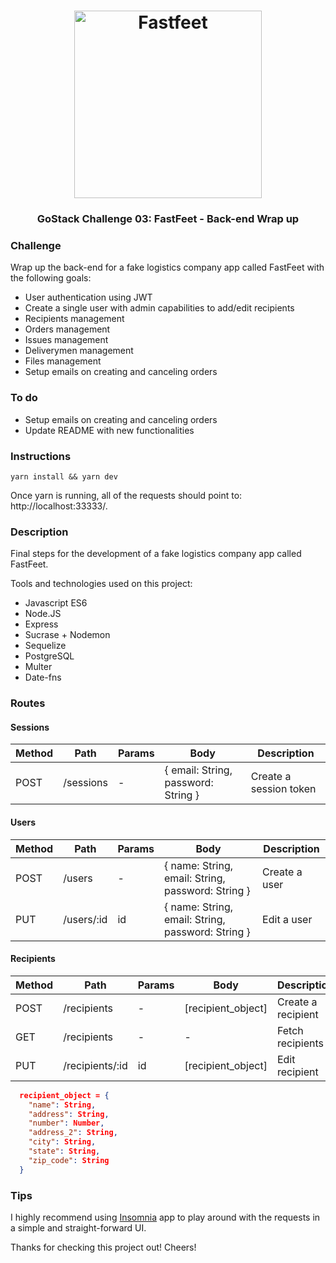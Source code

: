 <h1 align="center">
  <img alt="Fastfeet" title="Fastfeet" src="https://github.com/Rocketseat/bootcamp-gostack-desafio-02/raw/master/.github/logo.png" width="300px" />
</h1>

<h3 align="center">
  GoStack Challenge 03: FastFeet - Back-end Wrap up
</h3>

### Challenge

Wrap up the back-end for a fake logistics company app called FastFeet with the following goals:

- User authentication using JWT
- Create a single user with admin capabilities to add/edit recipients
- Recipients management
- Orders management
- Issues management
- Deliverymen management
- Files management
- Setup emails on creating and canceling orders

### To do ###
- Setup emails on creating and canceling orders
- Update README with new functionalities

### Instructions ###
```
yarn install && yarn dev
```
Once yarn is running, all of the requests should point to: http://localhost:33333/.

### Description ###
Final steps for the development of a fake logistics company app called FastFeet.

Tools and technologies used on this project:

- Javascript ES6
- Node.JS
- Express
- Sucrase + Nodemon
- Sequelize
- PostgreSQL
- Multer
- Date-fns

### Routes ###
#### Sessions ####
| Method | Path | Params | Body | Description |
| ------ | ------ | ------ | ------ | ------ |
| POST | /sessions | - | { email: String, password: String } | Create a session token |

#### Users ####
| Method | Path | Params | Body | Description |
| ------ | ------ | ------ | ------ | ------ |
| POST | /users | - | { name: String, email: String, password: String } | Create a user |
| PUT | /users/:id | id | { name: String, email: String, password: String } | Edit a user |

#### Recipients ####
| Method | Path | Params | Body | Description |
| ------ | ------ | ------ | ------ | ------ |
| POST | /recipients | - | [recipient_object] | Create a recipient |
| GET | /recipients | - | - | Fetch recipients |
| PUT | /recipients/:id | id | [recipient_object] | Edit recipient |

```json
  recipient_object = {
    "name": String,
    "address": String,
    "number": Number,
    "address_2": String,
    "city": String,
    "state": String,
    "zip_code": String
  }
```

### Tips ###
I highly recommend using [Insomnia](https://insomnia.rest/) app to play around with the requests in a simple and straight-forward UI.

Thanks for checking this project out! Cheers!

